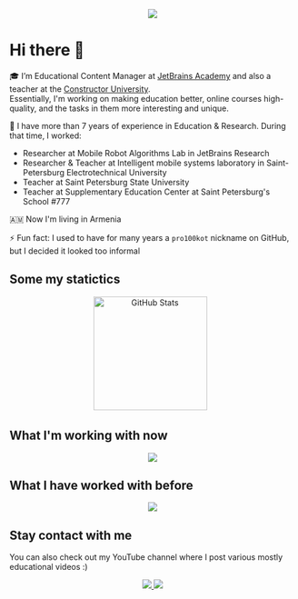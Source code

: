 <p align="center">
        <!-- gif created by Karina Formanova (c) -->
        <img src="./light_header.gif" />
</p>

# Hi there 👋

🎓 I’m Educational Content Manager at [JetBrains Academy](https://academy.jetbrains.com/) and also a teacher at the [Constructor University](https://constructor.university/programs/undergraduate-education/software-data-and-technology).   
Essentially, I'm working on making education better, online courses high-quality, and the tasks in them more interesting and unique. 

🔭 I have more than 7 years of experience in Education & Research. During that time, I worked:
- Researcher at Mobile Robot Algorithms Lab in JetBrains Research
- Researcher & Teacher at Intelligent mobile systems laboratory in Saint-Petersburg Electrotechnical University
- Teacher at Saint Petersburg State University
- Teacher at Supplementary Education Center at Saint Petersburg's School #777 

🇦🇲 Now I'm living in Armenia 

⚡ Fun fact: I used to have for many years a `pro100kot` nickname on GitHub, but I decided it looked too informal

## Some my statictics
<p align="center">
    <img height=200 alt="GitHub Stats" src="https://github-readme-stats.vercel.app/api?username=kochaika&show_icons=true&theme=onedark&hide_rank=true&custom_title=GitHub%20Stats" />&nbsp;&nbsp;
    <!-- <img height=200 alt="Most Used Languages" src="https://github-readme-stats.vercel.app/api/top-langs/?username=kochaika&theme=onedark&layout=compact" />&nbsp;&nbsp; -->
</p>


## What I'm working with now
<p align="center">
  <img src="https://skillicons.dev/icons?i=linux,py,docker,git,githubactions,nodejs" />
</p>


## What I have worked with before
<p align="center">
  <img src="https://skillicons.dev/icons?i=c,ros,raspberrypi,arduino,opencv,qt,jenkins,bash,sqlite,selenium,ansible" />
</p>

<!--
## Pet projects
I'm a fan of all kinds automation
https://github.com/kochaika/traffic-notification-bot
https://github.com/kochaika/ros-bagfile-extraction
https://github.com/kochaika/telegraf-influxdb-grafana
-->

## Stay contact with me
You can also check out my YouTube channel where I post various mostly educational videos :)
<p align="center">
  <a href="https://www.instagram.com/chaika.const/">
    <img src="https://img.shields.io/badge/Instagram-%23E4405F.svg?style=for-the-badge&logo=Instagram&logoColor=white" />
  </a>
  
  <a href="https://www.youtube.com/@Konstantin_Chaika">
    <img src="https://img.shields.io/badge/YouTube-%23FF0000.svg?style=for-the-badge&logo=YouTube&logoColor=white" />
  </a>
</p>

<!--

-->
